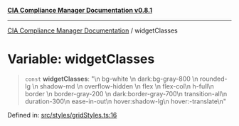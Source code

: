 [**CIA Compliance Manager Documentation v0.8.1**](../README.md)

***

[CIA Compliance Manager Documentation](../globals.md) / widgetClasses

# Variable: widgetClasses

> `const` **widgetClasses**: "\n  bg-white \n  dark:bg-gray-800 \n  rounded-lg \n  shadow-md \n  overflow-hidden \n  flex \n  flex-col\n  h-full\n  border \n  border-gray-200 \n  dark:border-gray-700\n  transition-all\n  duration-300\n  ease-in-out\n  hover:shadow-lg\n  hover:-translate\n"

Defined in: [src/styles/gridStyles.ts:16](https://github.com/Hack23/cia-compliance-manager/blob/4236f4375d9cfb0505c191818eeb5443ec527132/src/styles/gridStyles.ts#L16)
